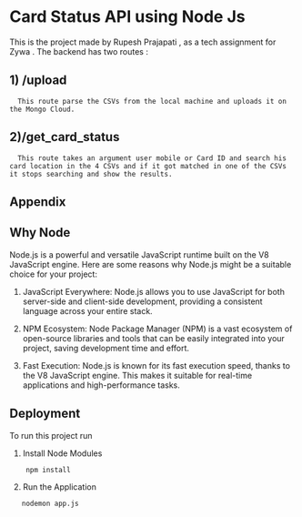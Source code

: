 
# Card Status API using Node Js

This is the project made by Rupesh Prajapati , as a tech assignment for Zywa . The backend 
has two routes :

## 1) /upload
```
  This route parse the CSVs from the local machine and uploads it on the Mongo Cloud.
```
## 2)/get_card_status
```
  This route takes an argument user mobile or Card ID and search his card location in the 4 CSVs and if it got matched in one of the CSVs it stops searching and show the results.
```

## Appendix

## Why Node
Node.js is a powerful and versatile JavaScript runtime built on the V8 JavaScript engine. Here are some reasons why Node.js might be a suitable choice for your project:

1) JavaScript Everywhere: Node.js allows you to use JavaScript for both server-side and client-side development, providing a consistent language across your entire stack.

2) NPM Ecosystem: Node Package Manager (NPM) is a vast ecosystem of open-source libraries and tools that can be easily integrated into your project, saving development time and effort.

3) Fast Execution: Node.js is known for its fast execution speed, thanks to the V8 JavaScript engine. This makes it suitable for real-time applications and high-performance tasks.

## Deployment

To run this project run
1) Install Node Modules
```bash
    npm install 
```
2) Run the Application
```bash
   nodemon app.js
```

